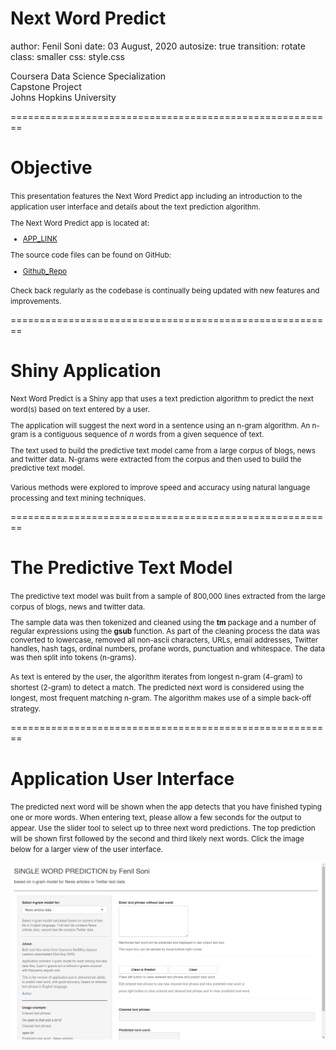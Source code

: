 Next Word Predict
========================================================
author: Fenil Soni
date: 03 August, 2020
autosize: true
transition: rotate
class: smaller
css: style.css

Coursera Data Science Specialization<br />
Capstone Project<br />
Johns Hopkins University<br />

========================================================
# **Objective**

<small>
This presentation features the Next Word Predict app
including an introduction to the application user
interface and details about the text prediction
algorithm.

The Next Word Predict app is located at:

<ul>
    <li><a target="_blank" href="https://fenil1608.shinyapps.io/DataScience_Capstone_Final/">APP_LINK</a></li>
</ul>

The source code files can be found on GitHub:

<ul>
    <li><a target="_blank" href="https://github.com/fenil1608/DATAScience_Capstone_John_Hopkins/">Github_Repo</a></li>
</ul>

Check back regularly as the codebase is continually being updated with
new features and improvements.
</small>

========================================================
# **Shiny Application**

<small>
Next Word Predict is a Shiny app that uses a text
prediction algorithm to predict the next word(s) based on
text entered by a user.

The application will suggest the next word in a sentence
using an n-gram algorithm. An n-gram is a contiguous sequence
of *n* words from a given sequence of text.

The text used to build the predictive text model came from a
large corpus of blogs, news and twitter data. N-grams were
extracted from the corpus and then used to build the
predictive text model.

Various methods were explored to improve speed and
accuracy using natural language processing and text mining
techniques.
</small>

========================================================
# **The Predictive Text Model**

<small>
The predictive text model was built from a sample of
800,000 lines extracted from the large corpus of blogs,
news and twitter data.

The sample data was then
tokenized and cleaned using the **tm** package and a number
of regular expressions using the **gsub** function. As
part of the cleaning process the data was converted to
lowercase, removed all non-ascii characters, URLs,
email addresses, Twitter handles, hash tags, ordinal numbers,
profane words, punctuation and whitespace. The data was
then split into tokens (n-grams).

As text is entered by the user, the algorithm iterates
from longest n-gram (4-gram) to shortest (2-gram) to
detect a match. The predicted next word is considered using
the longest, most frequent matching n-gram. The algorithm
makes use of a simple back-off strategy.
</small>

========================================================
# **Application User Interface**

<small>
The predicted next word will be shown when the app
detects that you have finished typing one or more words.
When entering text, please allow a few seconds for the
output to appear. Use the slider tool to select up to
three next word predictions. The top prediction will be
shown first followed by the second and third likely
next words. Click the image below for a larger view
of the user interface.
</small>

<a target="_blank" href=https://fenil1608.shinyapps.io/DataScience_Capstone_Final/><img src="images/next-word-predict-ui.png"></a>

